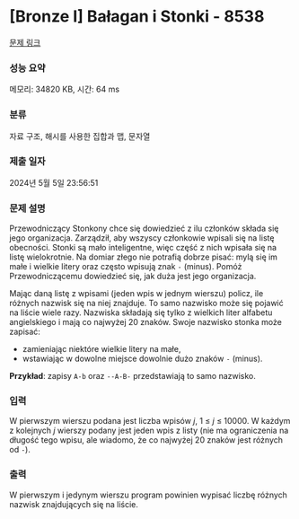 # [Bronze I] Bałagan i Stonki - 8538 

[문제 링크](https://www.acmicpc.net/problem/8538) 

### 성능 요약

메모리: 34820 KB, 시간: 64 ms

### 분류

자료 구조, 해시를 사용한 집합과 맵, 문자열

### 제출 일자

2024년 5월 5일 23:56:51

### 문제 설명

<p>Przewodniczący Stonkony chce się dowiedzieć z ilu członków składa się jego organizacja. Zarządził, aby wszyscy członkowie wpisali się na listę obecności. Stonki są mało inteligentne, więc część z nich wpisała się na listę wielokrotnie. Na domiar złego nie potrafią dobrze pisać: mylą się im małe i wielkie litery oraz często wpisują znak <code>-</code> (minus). Pomóż Przewodniczącemu dowiedzieć się, jak duża jest jego organizacja.</p>

<p>Mając daną listę z wpisami (jeden wpis w jednym wierszu) policz, ile różnych nazwisk się na niej znajduje. To samo nazwisko może się pojawić na liście wiele razy. Nazwiska składają się tylko z wielkich liter alfabetu angielskiego i mają co najwyżej 20 znaków. Swoje nazwisko stonka może zapisać:</p>

<ul>
	<li>zamieniając niektóre wielkie litery na małe,</li>
	<li>wstawiając w dowolne miejsce dowolnie dużo znaków <code>-</code> (minus).</li>
</ul>

<p><b>Przykład</b>: zapisy <code>A-b</code> oraz <code>--A-B-</code> przedstawiają to samo nazwisko.</p>

### 입력 

 <p>W pierwszym wierszu podana jest liczba wpisów <em>j</em>, 1 ≤ <em>j</em> ≤ 10000. W każdym z kolejnych <em>j</em> wierszy podany jest jeden wpis z listy (nie ma ograniczenia na długość tego wpisu, ale wiadomo, że co najwyżej 20 znaków jest różnych od <code>-</code>).</p>

### 출력 

 <p>W pierwszym i jedynym wierszu program powinien wypisać liczbę różnych nazwisk znajdujących się na liście.</p>


